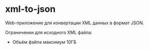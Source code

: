 # xml-to-json

Web-приложение для конвертации XML данных в формат JSON.

Ограничении для исходного XML файла:
* Объём файла максимум 10ГБ
